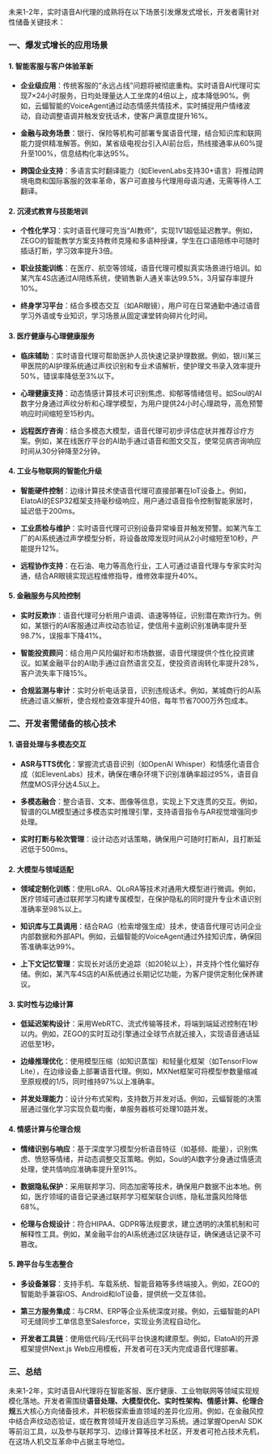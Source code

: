 未来1-2年，实时语音AI代理的成熟将在以下场景引发爆发式增长，开发者需针对性储备关键技术：

### 一、爆发式增长的应用场景

#### 1. **智能客服与客户体验革新**

- **企业级应用**：传统客服的“永远占线”问题将被彻底重构。实时语音AI代理可实现7×24小时服务，日均处理量达人工坐席的4倍以上，成本降低90%。例如，云蝠智能的VoiceAgent通过动态情感共情技术，实时捕捉用户情绪波动，自动调整语调并触发安抚话术，使客户满意度提升16%。

- **金融与政务场景**：银行、保险等机构可部署专属语音代理，结合知识库和联网能力提供精准解答。例如，某省级电视台引入AI前台后，热线接通率从60%提升至100%，信息结构化率达95%。

- **跨国企业支持**：多语言实时翻译能力（如ElevenLabs支持30+语言）将推动跨境电商和国际客服的效率革命，客户可直接与代理用母语沟通，无需等待人工翻译。

#### 2. **沉浸式教育与技能培训**

- **个性化学习**：实时语音代理可充当“AI教师”，实现1V1超低延迟教学。例如，ZEGO的智能教学方案支持教师克隆和多语种授课，学生在口语陪练中可随时插话打断，学习效率提升3倍。

- **职业技能训练**：在医疗、航空等领域，语音代理可模拟真实场景进行培训。如某汽车4S店通过AI陪练系统，使销售新人通关率达99.5%，3月留存率提升10%。

- **终身学习平台**：结合多模态交互（如AR眼镜），用户可在日常通勤中通过语音学习外语或专业知识，学习场景从固定课堂转向碎片化时间。

#### 3. **医疗健康与心理健康服务**

- **临床辅助**：实时语音代理可帮助医护人员快速记录护理数据。例如，银川某三甲医院的AI护理系统通过声纹识别和专业术语解析，使护理文书录入效率提升50%，错误率降低至3%以下。

- **心理健康支持**：动态情感计算技术可识别焦虑、抑郁等情绪信号。如Soul的AI数字分身通过声纹分析和心理学模型，为用户提供24小时心理疏导，高危预警响应时间缩短至15秒内。

- **远程医疗咨询**：结合多模态大模型，语音代理可初步评估症状并推荐诊疗方案。例如，某在线医疗平台的AI助手通过语音和图文交互，使常见病咨询响应时间从30分钟降至2分钟。

#### 4. **工业与物联网的智能化升级**

- **智能硬件控制**：边缘计算技术使语音代理可直接部署在IoT设备上。例如，ElatoAI的ESP32框架支持毫秒级响应，用户通过语音指令控制智能家居时，延迟低于200ms。

- **工业质检与维护**：实时语音代理可识别设备异常噪音并触发预警。如某汽车工厂的AI系统通过声学模型分析，将设备故障发现时间从2小时缩短至10秒，产能提升12%。

- **远程协作支持**：在石油、电力等高危行业，工人可通过语音代理与专家实时沟通，结合AR眼镜实现远程维修指导，维修效率提升40%。

#### 5. **金融服务与风险控制**

- **实时反欺诈**：语音代理可分析用户语调、语速等特征，识别潜在欺诈行为。例如，某银行的AI客服通过声纹动态验证，使信用卡盗刷识别准确率提升至98.7%，误报率下降41%。

- **智能投资顾问**：结合用户风险偏好和市场数据，语音代理提供个性化投资建议。如某金融平台的AI助手通过自然语言交互，使投资咨询转化率提升28%，客户流失率下降15%。

- **合规监测与审计**：实时分析电话录音，识别违规话术。例如，某城商行的AI系统通过语义解析，使合规检查效率提升40倍，每年节省7000万外包成本。

### 二、开发者需储备的核心技术

#### 1. **语音处理与多模态交互**

- **ASR与TTS优化**：掌握流式语音识别（如OpenAI Whisper）和情感化语音合成（如ElevenLabs）技术，确保在嘈杂环境下识别准确率超过95%，语音自然度MOS评分达4.5以上。

- **多模态融合**：整合语音、文本、图像等信息，实现上下文连贯的交互。例如，智谱的GLM模型通过多模态实时推理引擎，支持语音指令与AR视觉增强同步处理。

- **实时打断与轮次管理**：设计动态对话策略，确保用户可随时打断AI，且打断延迟低于500ms。

#### 2. **大模型与领域适配**

- **领域定制化训练**：使用LoRA、QLoRA等技术对通用大模型进行微调。例如，医疗领域可通过联邦学习构建专属模型，在保护隐私的同时提升专业术语识别准确率至98%以上。

- **知识库与工具调用**：结合RAG（检索增强生成）技术，使语音代理可访问企业内部数据和外部API。例如，云蝠智能的VoiceAgent通过外挂知识库，确保回答准确率达99%。

- **上下文记忆管理**：实现长对话历史追踪（如20轮以上），并支持个性化偏好存储。例如，某汽车4S店的AI系统通过长期记忆功能，为客户提供定制化保养建议。

#### 3. **实时性与边缘计算**

- **低延迟架构设计**：采用WebRTC、流式传输等技术，将端到端延迟控制在1秒以内。例如，ZEGO的实时互动引擎通过全球节点就近接入，实现语音通话延迟低至1秒。

- **边缘推理优化**：使用模型压缩（如知识蒸馏）和轻量化框架（如TensorFlow Lite），在边缘设备上部署语音代理。例如，MXNet框架可将模型参数量缩减至原规模的1/5，同时维持97%以上准确率。

- **并发处理能力**：设计分布式架构，支持数万并发对话。例如，云蝠智能的决策层通过强化学习实现负载均衡，单服务器核可处理10路并发。

#### 4. **情感计算与伦理合规**

- **情绪识别与响应**：基于深度学习模型分析语音特征（如基频、能量），识别焦虑、愤怒等情绪，并动态调整交互策略。例如，Soul的AI数字分身通过情感流处理，使共情响应准确率提升至91%。

- **数据隐私保护**：采用联邦学习、同态加密等技术，确保用户数据不出本地。例如，医疗领域的语音记录通过联邦学习框架联合训练，隐私泄露风险降低68%。

- **伦理与合规设计**：符合HIPAA、GDPR等法规要求，建立透明的决策机制和可解释性工具。例如，某金融平台的AI系统通过区块链存证，确保通话记录不可篡改。

#### 5. **跨平台与生态整合**

- **多设备兼容**：支持手机、车载系统、智能音箱等多终端接入。例如，ZEGO的智能助手兼容iOS、Android和IoT设备，提供统一交互体验。

- **第三方服务集成**：与CRM、ERP等企业系统深度对接。例如，云蝠智能的API可无缝同步工单信息至Salesforce，实现业务流程自动化。

- **开发者工具链**：使用低代码/无代码平台快速构建原型。例如，ElatoAI的开源框架提供Next.js Web应用模板，开发者可在3天内完成语音代理部署。

### 三、总结

未来1-2年，实时语音AI代理将在智能客服、医疗健康、工业物联网等领域实现规模化落地。开发者需围绕**语音处理、大模型优化、实时性架构、情感计算、伦理合规**五大核心方向储备技术，并积极探索垂直领域的差异化应用。例如，在金融风控中结合声纹动态验证，或在教育领域开发自适应学习系统。通过掌握OpenAI SDK等前沿工具，以及参与联邦学习、边缘计算等技术社区，开发者可抢占技术先机，在这场人机交互革命中占据主导地位。